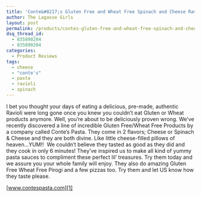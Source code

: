 ```yaml
---
title: 'Conte&#8217;s Gluten Free and Wheat Free Spinach and Cheese Ravioli'
author: The Lagasse Girls
layout: post
permalink: /products/contes-gluten-free-and-wheat-free-spinach-and-cheese-ravioli/
dsq_thread_id:
  - 835890204
  - 835890204
categories:
  - Product Reviews
tags:
  - cheese
  - "conte's"
  - pasta
  - ravioli
  - spinach
---
```

I bet you thought your days of eating a delicious, pre-made, authentic Ravioli were long gone once you knew you couldn&#8217;t eat Gluten or Wheat products anymore. Well, you&#8217;re about to be deliciously proven wrong. We&#8217;ve recently discovered a line of incredible Gluten Free/Wheat Free Products by a company called Conte&#8217;s Pasta. They come in 2 flavors; Cheese or Spinach & Cheese and they are both divine. Like little cheese-filled pillows of heaven&#8230;YUM!!  We couldn&#8217;t believe they tasted as good as they did and they cook in only 6 minutes! They&#8217;ve inspired us to make all kind of yummy pasta sauces to compliment these perfect lil&#8217; treasures. Try them today and we assure you your whole family will enjoy. They also do amazing Gluten Free Wheat Free Pirogi and a few pizzas too. Try them and let US know how they taste please.

[www.contespasta.com][1]

&nbsp;

 [1]: http://www.contespasta.com